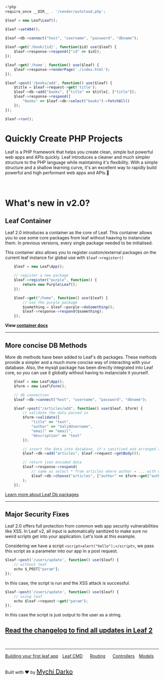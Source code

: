 ```js
<?php
require_once __DIR__ . '/vendor/autoload.php';

$leaf = new Leaf\Leaf();

$leaf->set404();

$leaf->db->connect("host", "username", "password", "dbname");
					
$leaf->get('/book/{id}', function($id) use($leaf) {
	$leaf->response->respond(["id" => $id]);
});

$leaf->get('/home', function() use($leaf) {
	$leaf->response->renderPage('./index.html');
});

$leaf->post('/books/add', function() use($leaf) {
	$title = $leaf->request->get('title');
	$leaf->db->add("books", ["title" => $title], ["title"]);
	$leaf->response->respond([
		"books" => $leaf->db->select("books")->fetchAll()
	]);
});

$leaf->run();
```


# Quickly Create PHP Projects

Leaf is a PHP framework that helps you create clean, simple but powerful web apps and APIs quickly. Leaf introduces a cleaner and much simpler structure to the PHP language while maintaining it's flexibility. With a simple structure and a shallow learning curve, it's an excellent way to rapidly build powerful and high performant web apps and APIs.💪
<br>
<br>
<br>

# What's new in v2.0?

## Leaf Container
Leaf 2.0 introduces a container as the core of Leaf. This container allows you to use some core packages from leaf without haaving to instanciate them. In previous versions, every single package needed to be initialised. 

This container also allows you to register custom/external packages on the current leaf instance for global use with `$leaf->register()`

```js
	$leaf = new Leaf\App();

	// register a new package
	$leaf->register("purple", function() {
		return new Purple\Leaf();
	});

	$leaf->get("/home", function() use($leaf) {
		// use the purple package
		$something = $leaf->purple->doSomething();
		$leaf->response->respond($something);
	});
```
**View [container docs](2.0/core/container)**

<hr>

## More concise DB Methods
More db methods have been added to Leaf's db packages. These methods provide a simpler and a much more concise way of interacting with your database. Also, the mysqli package has been directly integrated into Leaf core, so you can use it globally without having to instanciate it yourself.

```js
	$leaf = new Leaf\App();
	$form = new Leaf\Form();

	// db connection
	$leaf->db->connect("host", "username", "password", "dbname");

	$leaf->post("/articles/add", function() use($leaf, $form) {
		// validate the data passed in
		$form->validate([
			"title" => "text",
			"author" => "ValidUsername",
			"email" => "email",
			"description" => "text"
		]);

		// insert the data into database, it's sanitised and arranged automatically
		$leaf->db->add("articles", $leaf->request->getBody());

		// return json encoded data
		$leaf->response->respond(
			// same as select * from articles where author = ... with mysqli_fetch_all()
			$leaf->db->choose("articles", ["author" => $form->get("author")])->fetchAll()
		);
	});
```

[Learn more about Leaf Db packages](2.0/db/)

<hr>

## Major Security Fixes
Leaf 2.0 offers full protection from common web app security vulnerabilities like XSS. In Leaf v2, all input is automatically sanitized to make sure no weird scripts get into your application. Let's look at this example.

Considering we have a script `<script>alert("hello");</script>`, we pass this script as a parameter into our app in a post request.

```javascript
$leaf->post('/users/update', function() use($leaf) {
	// without leaf
	echo $_POST["param"];
});
```
In this case, the script is run and the XSS attack is successful.

```javascript
$leaf->post('/users/update', function() use($leaf) {
	// using leaf
	echo $leaf->request->get("param");
});
```
In this case the script is just output to the user as a string.
## [Read the changelog to find all updates in Leaf 2](https://github.com/leafsphp/leaf/blob/v2.0/CHANGELOG.md)

<br>
<hr>

<a href="#/first-app/" style="margin: 0px;">Building your first leaf app</a>
<a href="#/cmd/" style="margin: 0px 10px;">Leaf CMD</a>
<a href="#/routing/" style="margin: 0px 10px;">Routing</a>
<a href="#/controllers/" style="margin: 0px 10px;">Controllers</a>
<a href="#/models/" style="margin: 0px;">Models</a>

<br>
Built with ❤ by <a href="https://mychi.netlify.com" style="font-size: 20px; color: #111;" target="_blank">Mychi Darko</a>